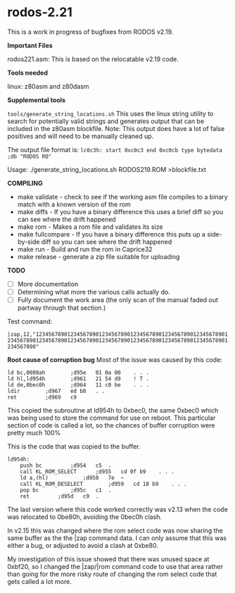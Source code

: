 # rodos-2.21
This is a work in progress of bugfixes from RODOS v2.19.

**Important Files**

rodos221.asm: This is based on the relocatable v2.19 code.

**Tools needed**

linux: z80asm and z80dasm

**Supplemental tools**

`tools/generate_string_locations.sh`
This uses the linux string utility to search for potentially valid strings and generates output that can be included in the z80asm blockfile. Note: This output does have a lot of false positives and will need to be manually cleaned up.

The output file format is:
`lc0c3h: start 0xc0c3 end 0xc0cb type bytedata ;db "RODOS RO"`

Usage:
./generate_string_locations.sh RODOS219.ROM  >blockfile.txt

**COMPILING**
- make validate  - check to see if the working asm file compiles to a binary match with a known version of the rom
- make diffs - If you have a binary difference this uses a brief diff so you can see where the drift happened
- make rom - Makes a rom file and validates its size
- make fullcompare - If you have a binary difference this puts up a side-by-side diff so you can see where the drift happened
- make run - Build and run the rom in Caprice32
- make release - generate a zip file suitable for uploading

**TODO**
* [ ] More documentation
* [ ] Determining what more the various calls actually do.
* [ ] Fully document the work area (the only scan of the manual faded out partway through that section.)

Test command:

`|zap,12,"12345678901234567890123456789012345678901234567890123456789012345678901234567890123456789012345678901234567890123456789012345678901234567890"`

**Root cause of corruption bug**
Most of the issue was caused by this code:
```
ld bc,0000ah		;d95e	01 0a 00 	. . .
ld hl,ld954h		;d961	21 54 d9 	! T .
ld de,0bec0h		;d964	11 c0 be 	. . .
ldir		;d967	ed b0 	. .
ret			;d969	c9
```
This copied the subroutine at ld954h to 0xbec0, the same 0xbec0 which was being used to store the command for use on reboot. This particular section of code is called a lot, so the chances of buffer corruption were pretty much 100%

This is the code that was copied to the buffer.
```
ld954h:
	push bc			;d954	c5 	.
	call KL_ROM_SELECT		;d955	cd 0f b9 	. . .
	ld a,(hl)			;d958	7e 	~
	call KL_ROM_DESELECT		;d959	cd 18 b9 	. . .
	pop bc			;d95c	c1 	.
	ret			;d95d	c9 	.
```
The last version where this code worked correctly was v2.13 when the code was relocated to 0be80h, avoiding the 0bec0h clash.

In v2.15 this was changed where the rom select code was now sharing the same buffer as the the |zap command data. I can only assume that this was either a bug, or adjusted to avoid a clash at 0xbe80.

My investigation of this issue showed that there was unused space at 0xbf20, so I changed the |zap/|rom command code to use that area rather than going for the more risky route of changing the rom select code that gets called a lot more.
